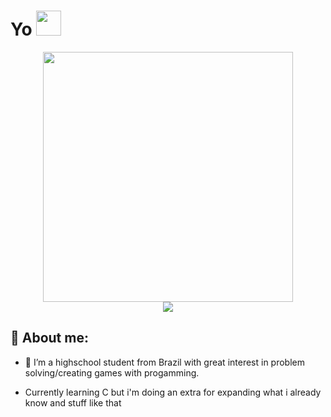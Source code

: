 # Yo <img src="https://media.giphy.com/media/05zW9D5WgvEn72eNMk/giphy.gif" width="40"/>

<div id="header" align="center">
  <img src="https://media.giphy.com/media/gjrYDwbjnK8x36xZIO/giphy.gif" width="400"/>
</div>

<div id="badges" align = "center">
  
  <a href="https://www.youtube.com/channel/UCpn4vN8Vc04IEnOhli3DvOA">
  <img src="https://img.shields.io/badge/YouTube-darkred?style=for-the-badge&logo=youtube&logoColor=white"/>
  </a>
  
</div>

## :herb: About me:

- 🌱 I’m a highschool student from Brazil with great interest in problem solving/creating games with progamming.

- Currently learning C but i'm doing an extra for expanding what i already know and stuff like that

